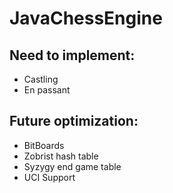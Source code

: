 # JavaChessEngine
## Need to implement:
- Castling
- En passant
## Future optimization:
- BitBoards
- Zobrist hash table
- Syzygy end game table
- UCI Support
